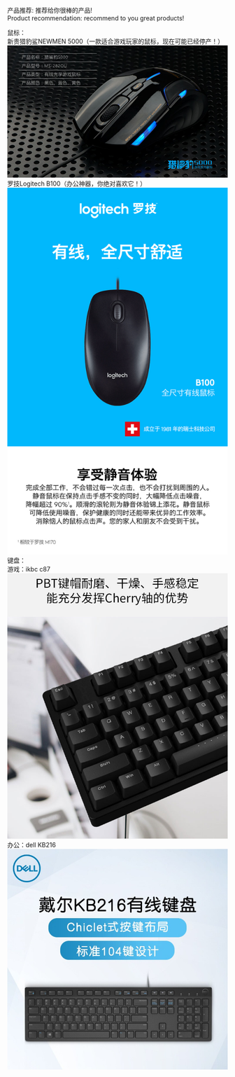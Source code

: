 产品推荐: 推荐给你很棒的产品!  
Product recommendation: recommend to you great products!  

鼠标：  
    新贵猎豹鲨NEWMEN 5000（一款适合游戏玩家的鼠标，现在可能已经停产！）
    ![Image text：KB216.png](https://github.com/lianchua/Product-treasure-house/blob/main/images/NEWMEN%205000.jpg)  
    罗技Logitech B100（办公神器，你绝对喜欢它！）  
    ![Image text：KB216.png](https://github.com/lianchua/Product-treasure-house/blob/main/images/B100.jpg)  
键盘：  
    游戏：ikbc c87  
    ![Image text：KB216.png](https://github.com/lianchua/Product-treasure-house/blob/main/images/C87.jpg)  
    办公：dell KB216  
    ![Image text：KB216.png](https://github.com/lianchua/Product-treasure-house/blob/main/images/KB216.jpg)  